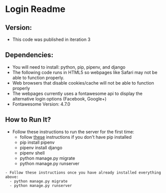 # Login Readme

## Version:<br>
   - This code was published in iteration 3 <br>

## Dependencies:<br>
   - You will need to install: python, pip, pipenv, and django
   - The following code runs in HTML5 so webpages like Safari may not be able to function properly.
   - Web browsers that disable cookies/cache will not be able to function properly
   - The webpages currently uses a fontawesome api to display the alternative login options (Facebook, Google+)
   - Fontawesome Version: 4.7.0

## How to Run It?<br>
   - Follow these instructions to run the server for the first time:
      - follow [these](https://pip.pypa.io/en/stable/installing/) instructions if you don't have pip installed
      - pip install pipenv
      - pipenv install django
      - pipenv shell
      - python manage.py migrate
      - python manage.py runserver

    - Follow these instructions once you have already installed everything above:
      - python manage.py migrate
      - python manage.py runserver
